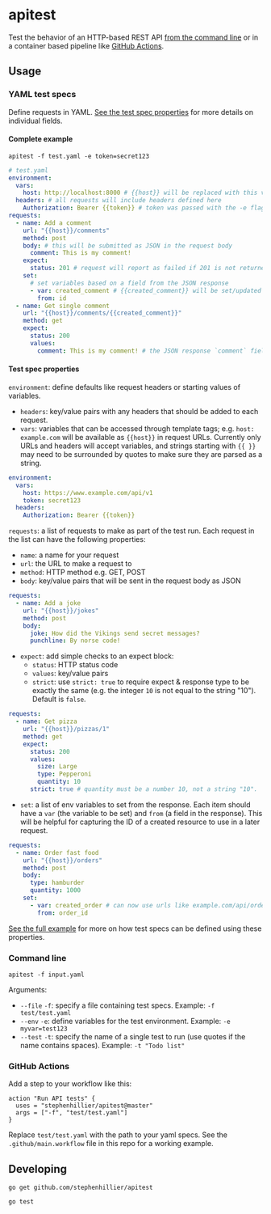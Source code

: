 # apitest
Test the behavior of an HTTP-based REST API [from the command line](#command-line) or in a container based pipeline like [GitHub Actions](#github-actions).

## Usage

### YAML test specs

Define requests in YAML.  [See the test spec properties](#test-spec-properties) for more details on individual fields.

#### Complete example

`apitest -f test.yaml -e token=secret123`

```yaml
# test.yaml
environment:
  vars:
    host: http://localhost:8000 # {{host}} will be replaced with this value
  headers: # all requests will include headers defined here
    Authorization: Bearer {{token}} # token was passed with the -e flag.
requests:
  - name: Add a comment
    url: "{{host}}/comments"
    method: post
    body: # this will be submitted as JSON in the request body
      comment: This is my comment! 
    expect:
      status: 201 # request will report as failed if 201 is not returned
    set:
      # set variables based on a field from the JSON response
      - var: created_comment # {{created_comment}} will be set/updated for further requests to use
        from: id
  - name: Get single comment
    url: "{{host}}/comments/{{created_comment}}"
    method: get
    expect:
      status: 200  
      values:
        comment: This is my comment! # the JSON response `comment` field must match this value
```

#### Test spec properties

`environment`: define defaults like request headers or starting values of variables.

  * `headers`: key/value pairs with any headers that should be added to each request.
  * `vars`: variables that can be accessed through template tags; e.g. `host: example.com` will be available as `{{host}}` in request URLs.  Currently only URLs and headers will accept variables, and strings starting with `{{ }}` may need to be surrounded by quotes to make sure they are parsed as a string.

```yaml
environment:
  vars:
    host: https://www.example.com/api/v1
    token: secret123
  headers:
    Authorization: Bearer {{token}}
```

`requests`: a list of requests to make as part of the test run.  Each request in the list can have the following properties:

  * `name`: a name for your request
  * `url`: the URL to make a request to
  * `method`: HTTP method e.g. GET, POST
  * `body`: key/value pairs that will be sent in the request body as JSON

```yaml
requests:
  - name: Add a joke
    url: "{{host}}/jokes"
    method: post
    body:
      joke: How did the Vikings send secret messages?
      punchline: By norse code!
```

  * `expect`: add simple checks to an expect block:  
    * `status`: HTTP status code  
    * `values`: key/value pairs 
    * `strict`: use `strict: true` to require expect & response type to be exactly the same (e.g. the integer `10` is not equal to the string "10"). Default is `false`.

```yaml
requests:
  - name: Get pizza
    url: "{{host}}/pizzas/1"
    method: get
    expect:
      status: 200
      values:
        size: Large
        type: Pepperoni
        quantity: 10
      strict: true # quantity must be a number 10, not a string "10".  Use false if not important.
```

  * `set`: a list of env variables to set from the response. Each item should have a `var` (the variable to be set) and `from` (a field in the response). This will be helpful for capturing the ID of a created resource to use in a later request.

```yaml
requests:
  - name: Order fast food
    url: "{{host}}/orders"
    method: post
    body:
      type: hamburder
      quantity: 1000
    set:
      - var: created_order # can now use urls like example.com/api/orders/{{created_order}}
        from: order_id
```

[See the full example](#complete-example) for more on how test specs can be defined using these properties.

### Command line

`apitest -f input.yaml`

Arguments:

* `--file` `-f`: specify a file containing test specs. Example: `-f test/test.yaml`
* `--env` `-e`: define variables for the test environment. Example: `-e myvar=test123`
* `--test` `-t`: specify the name of a single test to run (use quotes if the name contains spaces). Example: `-t "Todo list"`

### GitHub Actions

Add a step to your workflow like this:
```
action "Run API tests" {
  uses = "stephenhillier/apitest@master"
  args = ["-f", "test/test.yaml"]
}
```

Replace `test/test.yaml` with the path to your yaml specs.
See the `.github/main.workflow` file in this repo for a working example.

## Developing
`go get github.com/stephenhillier/apitest`

`go test`
